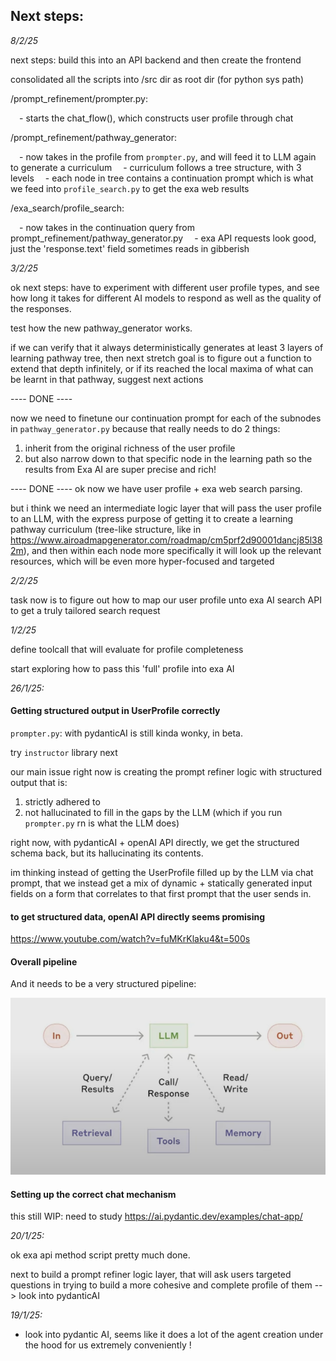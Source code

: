 ## Next steps:

_8/2/25_

next steps: build this into an API backend and then create the frontend

consolidated all the scripts into /src dir as root dir (for python sys path)

/prompt_refinement/prompter.py:

&emsp;- starts the chat_flow(), which constructs user profile through chat

/prompt_refinement/pathway_generator:

&emsp;- now takes in the profile from `prompter.py`, and will feed it to LLM again to generate a curriculum
&emsp;- curriculum follows a tree structure, with 3 levels
&emsp;- each node in tree contains a continuation prompt which is what we feed into `profile_search.py` to get the exa web results

/exa_search/profile_search:

&emsp;- now takes in the continuation query from prompt_refinement/pathway_generator.py
&emsp;- exa API requests look good, just the 'response.text' field sometimes reads in gibberish

_3/2/25_

ok next steps: have to experiment with different user profile types, and see how long it takes for different AI models to respond as well as the quality of the responses.

test how the new pathway_generator works.

if we can verify that it always deterministically generates at least 3 layers of learning pathway tree, then next stretch goal is to figure out a function to extend that depth infinitely, or if its reached the local maxima of what can be learnt in that pathway, suggest next actions

---- DONE ----

now we need to finetune our continuation prompt for each of the subnodes in `pathway_generator.py` because that really needs to do 2 things:

1. inherit from the original richness of the user profile
2. but also narrow down to that specific node in the learning path so the results from Exa AI are super precise and rich!

---- DONE ----
ok now we have user profile + exa web search parsing.

but i think we need an intermediate logic layer that will pass the user profile to an LLM, with the express purpose of getting it to create a learning pathway curriculum (tree-like structure, like in https://www.airoadmapgenerator.com/roadmap/cm5prf2d90001dancj85l382m), and then within each node more specifically it will look up the relevant resources, which will be even more hyper-focused and targeted

_2/2/25_

task now is to figure out how to map our user profile unto exa AI search API to get a truly tailored search request

_1/2/25_

define toolcall that will evaluate for profile completeness

start exploring how to pass this 'full' profile into exa AI

_26/1/25:_

#### Getting structured output in UserProfile correctly

`prompter.py`: with pydanticAI is still kinda wonky, in beta.

try `instructor` library next

our main issue right now is creating the prompt refiner logic with structured output that is:

1. strictly adhered to
2. not hallucinated to fill in the gaps by the LLM (which if you run `prompter.py` rn is what the LLM does)

right now, with pydanticAI + openAI API directly, we get the structured schema back, but its hallucinating its contents.

im thinking instead of getting the UserProfile filled up by the LLM via chat prompt, that we instead get a mix of dynamic + statically generated input fields on a form that correlates to that first prompt that the user sends in.

#### to get structured data, openAI API directly seems promising

https://www.youtube.com/watch?v=fuMKrKlaku4&t=500s

#### Overall pipeline

And it needs to be a very structured pipeline:

![alt text](media/image.png)

#### Setting up the correct chat mechanism

this still WIP: need to study https://ai.pydantic.dev/examples/chat-app/

_20/1/25:_

ok exa api method script pretty much done.

next to build a prompt refiner logic layer, that will ask users targeted questions in trying to build a more cohesive and complete profile of them --> look into pydanticAI

_19/1/25:_

- look into pydantic AI, seems like it does a lot of the agent creation under the hood for us extremely conveniently !
